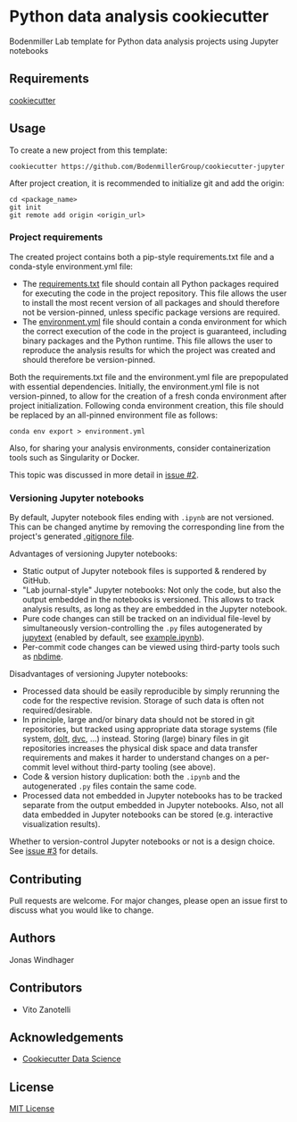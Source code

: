 # Python data analysis cookiecutter

Bodenmiller Lab template for Python data analysis projects using Jupyter notebooks

## Requirements

[cookiecutter](https://cookiecutter.readthedocs.io)

## Usage

To create a new project from this template:
```
cookiecutter https://github.com/BodenmillerGroup/cookiecutter-jupyter
```

After project creation, it is recommended to initialize git and add the origin:
```
cd <package_name>
git init
git remote add origin <origin_url>
```

### Project requirements

The created project contains both a pip-style requirements.txt file and a conda-style environment.yml file:
* The [requirements.txt](%7B%7Bcookiecutter.project_dir_name%7D%7D/requirements.txt) file should contain all Python packages required for executing the code in the project repository. This file allows the user to install the most recent version of all packages and should therefore not be version-pinned, unless specific package versions are required.
* The [environment.yml](%7B%7Bcookiecutter.project_dir_name%7D%7D/environment.yml) file should contain a conda environment for which the correct execution of the code in the project is guaranteed, including binary packages and the Python runtime. This file allows the user to reproduce the analysis results for which the project was created and should therefore be version-pinned.

Both the requirements.txt file and the environment.yml file are prepopulated with essential dependencies. Initially, the environment.yml file is not version-pinned, to allow for the creation of a fresh conda environment after project initialization. Following conda environment creation, this file should be replaced by an all-pinned environment file as follows: 
```
conda env export > environment.yml
```

Also, for sharing your analysis environments, consider containerization tools such as Singularity or Docker.

This topic was discussed in more detail in [issue #2](https://github.com/BodenmillerGroup/cookiecutter-jupyter/issues/2).

### Versioning Jupyter notebooks

By default, Jupyter notebook files ending with `.ipynb` are not versioned. This can be changed anytime by removing the corresponding line from the project's generated [.gitignore file](%7B%7Bcookiecutter.package_name%7D%7D/.gitignore).

Advantages of versioning Jupyter notebooks:
* Static output of Jupyter notebook files is supported & rendered by GitHub.
* "Lab journal-style" Jupyter notebooks: Not only the code, but also the output embedded in the notebooks is versioned. This allows to track analysis results, as long as they are embedded in the Jupyter notebook.
* Pure code changes can still be tracked on an individual file-level by simultaneously version-controlling the `.py` files autogenerated by [jupytext](https://github.com/mwouts/jupytext) (enabled by default, see [example.ipynb](%7B%7Bcookiecutter.package_name%7D%7D/notebooks/example.ipynb)).
* Per-commit code changes can be viewed using third-party tools such as [nbdime](https://github.com/jupyter/nbdime).

Disadvantages of versioning Jupyter notebooks:
* Processed data should be easily reproducible by simply rerunning the code for the respective revision. Storage of such data is often not required/desirable.
* In principle, large and/or binary data should not be stored in git repositories, but tracked using appropriate data storage systems (file system, [dolt](https://github.com/liquidata-inc/dolt), [dvc](https://dvc.org/), ...) instead. Storing (large) binary files in git repositories increases the physical disk space and data transfer requirements and makes it harder to understand changes on a per-commit level without third-party tooling (see above).
* Code & version history duplication: both the `.ipynb` and the autogenerated `.py` files contain the same code.
* Processed data not embedded in Jupyter notebooks has to be tracked separate from the output embedded in Jupyter notebooks. Also, not all data embedded in Jupyter notebooks can be stored (e.g. interactive visualization results).

Whether to version-control Jupyter notebooks or not is a design choice. See [issue #3](https://github.com/BodenmillerGroup/cookiecutter-jupyter/issues/3) for details.

## Contributing
Pull requests are welcome. For major changes, please open an issue first to discuss what you would like to change.

## Authors

Jonas Windhager

## Contributors

* Vito Zanotelli

## Acknowledgements

* [Cookiecutter Data Science](https://github.com/drivendata/cookiecutter-data-science/)

## License

[MIT License](LICENSE)
